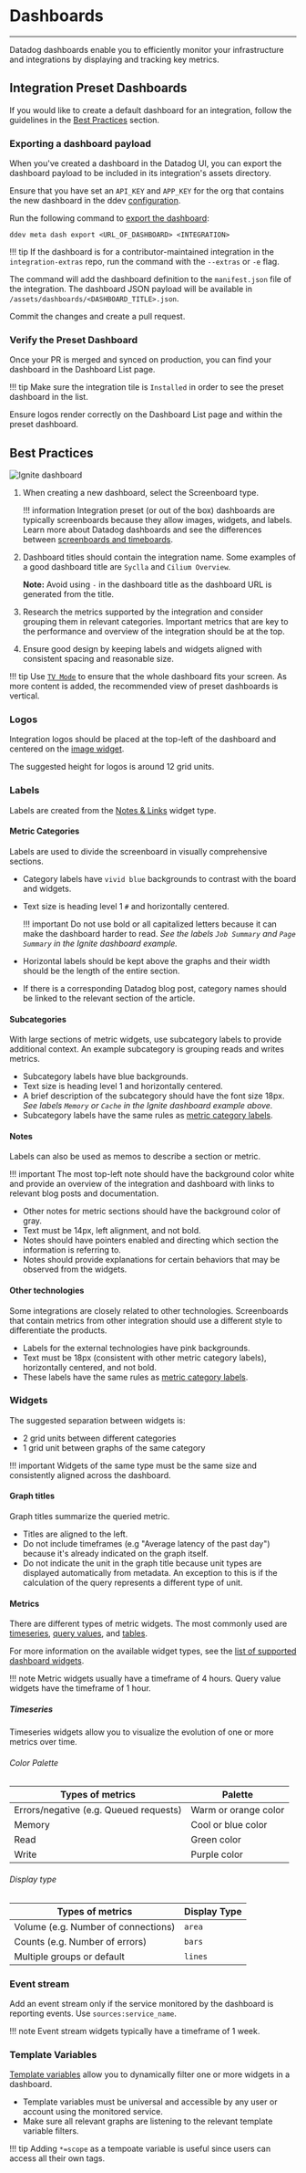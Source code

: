 # Dashboards

-----

Datadog dashboards enable you to efficiently monitor your infrastructure and integrations
 by displaying and tracking key metrics.

## Integration Preset Dashboards

If you would like to create a default dashboard for an integration, follow the guidelines in the [Best Practices](./dashboards.md#best-practices) section.

### Exporting a dashboard payload
When you've created a dashboard in the Datadog UI, you can export the dashboard payload to be included in its integration's assets directory.

Ensure that you have set an `API_KEY` and `APP_KEY` for the org that contains the new dashboard in the ddev [configuration](https://datadoghq.dev/integrations-core/ddev/cli/#set).

Run the following command to [export the dashboard](../ddev/cli.md#ddev-meta-dash-export):

```cli
ddev meta dash export <URL_OF_DASHBOARD> <INTEGRATION>
```

!!! tip
    If the dashboard is for a contributor-maintained integration in the `integration-extras` repo, run the command with the `--extras` or `-e` flag.

The command will add the dashboard definition to the `manifest.json` file of the integration.
The dashboard JSON payload will be available in `/assets/dashboards/<DASHBOARD_TITLE>.json`.

Commit the changes and create a pull request.

### Verify the Preset Dashboard

Once your PR is merged and synced on production, you can find your dashboard in the Dashboard List page.

!!! tip
    Make sure the integration tile is `Installed` in order to see the preset dashboard in the list.

Ensure logos render correctly on the Dashboard List page and within the preset dashboard.

## Best Practices

![Ignite dashboard](https://raw.githubusercontent.com/DataDog/integrations-core/master/docs/developer/assets/images/ignite_dash.jpeg)

1. When creating a new dashboard, select the Screenboard type.

    !!! information
        Integration preset (or out of the box) dashboards are typically screenboards because they allow images, widgets, and labels.
        Learn more about Datadog dashboards and see the differences between [screenboards and timeboards](https://docs.datadoghq.com/dashboards/#screenboard-vs-timeboard).

1. Dashboard titles should contain the integration name. Some examples of a good dashboard title are `Syclla` and `Cilium Overview`.

    **Note:** Avoid using `-` in the dashboard title as the dashboard URL is generated from the title.

1. Research the metrics supported by the integration and consider grouping them in relevant categories.
Important metrics that are key to the performance and overview of the integration should be at the top.

1. Ensure good design by keeping labels and widgets aligned with consistent spacing and reasonable size.

!!! tip
    Use [`TV Mode`](https://docs.datadoghq.com/dashboards/screenboards/#tv-mode) to ensure that the whole dashboard fits your screen.
    As more content is added, the recommended view of preset dashboards is vertical.

### Logos

Integration logos should be placed at the top-left of the dashboard and centered on the [image widget](https://docs.datadoghq.com/dashboards/widgets/image/).

The suggested height for logos is around 12 grid units.

### Labels

Labels are created from the [Notes & Links](https://docs.datadoghq.com/dashboards/widgets/note/) widget type.

#### Metric Categories
Labels are used to divide the screenboard in visually comprehensive sections.

- Category labels have `vivid blue` backgrounds to contrast with the board and widgets.
- Text size is heading level 1 `#` and horizontally centered.

    !!! important
        Do not use bold or all capitalized letters because it can make the dashboard harder to read.
         _See the labels `Job Summary` and `Page Summary` in the Ignite dashboard example._

- Horizontal labels should be kept above the graphs and their width should be the length of the entire section.

- If there is a corresponding Datadog blog post, category names should be linked to the relevant section of the article.

#### Subcategories
With large sections of metric widgets, use subcategory labels to provide additional context.
An example subcategory is grouping reads and writes metrics.

- Subcategory labels have blue backgrounds.
- Text size is heading level 1 and horizontally centered.
- A brief description of the subcategory should have the font size 18px. _See labels `Memory` or `Cache` in the Ignite dashboard example above._
- Subcategory labels have the same rules as [metric category labels](./dashboards.md#metric-categories).

#### Notes
Labels can also be used as memos to describe a section or metric.

!!! important
    The most top-left note should have the background color white and provide an overview of the integration and dashboard with links to relevant blog posts and documentation.


- Other notes for metric sections should have the background color of gray.
- Text must be 14px, left alignment, and not bold.
- Notes should have pointers enabled and directing which section the information is referring to.
- Notes should provide explanations for certain behaviors that may be observed from the widgets.

#### Other technologies
Some integrations are closely related to other technologies.
Screenboards that contain metrics from other integration should use a different style to differentiate the products.

- Labels for the external technologies have pink backgrounds.
- Text must be 18px (consistent with other metric category labels), horizontally centered, and not bold.
- These labels have the same rules as [metric category labels](./dashboards.md#metric-categories).

### Widgets
The suggested separation between widgets is:

- 2 grid units between different categories
- 1 grid unit between graphs of the same category

!!! important
    Widgets of the same type must be the same size and consistently aligned across the dashboard.

#### Graph titles

Graph titles summarize the queried metric.

- Titles are aligned to the left.
- Do not include timeframes (e.g "Average latency of the past day") because it's already indicated on the graph itself.
- Do not indicate the unit in the graph title because unit types are displayed automatically from metadata.
An exception to this is if the calculation of the query represents a different type of unit.

#### Metrics

There are different types of metric widgets. The most commonly used are [timeseries](https://docs.datadoghq.com/dashboards/widgets/timeseries/),
 [query values](https://docs.datadoghq.com/dashboards/widgets/query_value/), and [tables](https://docs.datadoghq.com/dashboards/widgets/table/).

For more information on the available widget types, see the [list of supported dashboard widgets](https://docs.datadoghq.com/dashboards/widgets/).

!!! note
    Metric widgets usually have a timeframe of 4 hours. Query value widgets have the timeframe of 1 hour.

##### Timeseries

Timeseries widgets allow you to visualize the evolution of one or more metrics over time.

###### Color Palette

| Types of metrics | Palette |
| ---------------- | ------------- |
| Errors/negative (e.g. Queued requests) | Warm or orange color |
| Memory | Cool or blue color |
| Read | Green color |
| Write | Purple color |

###### Display type

| Types of metrics | Display Type |
| ---------------- | ------------- |
| Volume (e.g. Number of connections) | `area` |
| Counts (e.g. Number of errors) | `bars` |
| Multiple groups or default | `lines` |


### Event stream

Add an event stream only if the service monitored by the dashboard is reporting events. Use `sources:service_name`.

!!! note
    Event stream widgets typically have a timeframe of 1 week.

### Template Variables

[Template variables](https://docs.datadoghq.com/dashboards/template_variables/) allow you to dynamically filter one or more widgets in a dashboard.

- Template variables must be universal and accessible by any user or account using the monitored service.
- Make sure all relevant graphs are listening to the relevant template variable filters.

!!! tip
    Adding `*=scope` as a tempoate variable is useful since users can access all their own tags.
